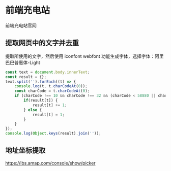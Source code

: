 # 前端充电站

前端充电站官网

## 提取网页中的文字并去重
提取所使用的文字，然后使用 iconfont webfont 功能生成字体，选择字体：阿里巴巴普惠体-Light

```js
const text = document.body.innerText;
const result = {};
text.split('').forEach((t) => {
    console.log(t, t.charCodeAt(0));
    const charCode = t.charCodeAt(0);
    if (charCode !== 10 && charCode !== 32 && (charCode < 58880 || charCode > 58883)) {
        if(result[t]) {
            result[t] += 1;
        } else {
            result[t] = 1;
        }
    }
});
console.log(Object.keys(result).join(''));
```

## 地址坐标提取
https://lbs.amap.com/console/show/picker
